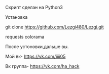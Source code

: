 Скрипт сделан на Python3

Установка

git clone https://github.com/Lezgi480/Lezgi.git

requests
colorama



После устоновки,дальше вы.

Мой вк- https://vk.com/iiii05

Вк группа- https://vk.com/ha_hack
